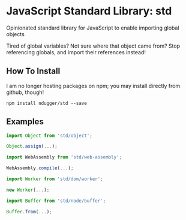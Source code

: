 # JavaScript Standard Library: std
Opinionated standard library for JavaScript to enable importing global objects

Tired of global variables? Not sure where that object came from? Stop referencing globals, and import their references instead!

## How To Install
I am no longer hosting packages on npm; you may install directly from github, though!
```
npm install ndugger/std --save
```

## Examples
```javascript
import Object from 'std/object';

Object.assign(...);
```

```javascript
import WebAssembly from 'std/web-assembly';

WebAssembly.compile(...);
```

```javascript
import Worker from 'std/dom/worker';

new Worker(...);
```

```javascript
import Buffer from 'std/node/buffer';

Buffer.from(...);
```

